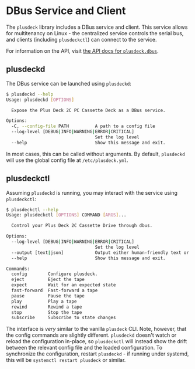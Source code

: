 # DBus Service and Client

The `plusdeck` library includes a DBus service and client. This service allows for multitenancy on Linux - the centralized service controls the serial bus, and clients (including `plusdeckctl`) can connect to the service.

For information on the API, visit [the API docs for `plusdeck.dbus`](./api/plusdeck.dbus.md).

## plusdeckd

The DBus service can be launched using `plusdeckd`:

```sh
$ plusdeckd --help
Usage: plusdeckd [OPTIONS]

  Expose the Plus Deck 2C PC Cassette Deck as a DBus service.

Options:
  -C, --config-file PATH          A path to a config file
  --log-level [DEBUG|INFO|WARNING|ERROR|CRITICAL]
                                  Set the log level
  --help                          Show this message and exit.
```

In most cases, this can be called without arguments. By default, `plusdeckd` will use the global config file at `/etc/plusdeck.yml`.

## plusdeckctl

Assuming `plusdeckd` is running, you may interact with the service using `plusdeckctl`:

```sh
$ plusdeckctl --help
Usage: plusdeckctl [OPTIONS] COMMAND [ARGS]...

  Control your Plus Deck 2C Cassette Drive through dbus.

Options:
  --log-level [DEBUG|INFO|WARNING|ERROR|CRITICAL]
                                  Set the log level
  --output [text|json]            Output either human-friendly text or JSON
  --help                          Show this message and exit.

Commands:
  config        Configure plusdeck.
  eject         Eject the tape
  expect        Wait for an expected state
  fast-forward  Fast-forward a tape
  pause         Pause the tape
  play          Play a tape
  rewind        Rewind a tape
  stop          Stop the tape
  subscribe     Subscribe to state changes
```

The interface is *very* similar to the vanilla `plusdeck` CLI. Note, however, that the config commands are slightly different. `plusdeckd` doesn't watch or reload the configuration in-place, so `plusdeckctl` will instead show the drift between the relevant config file and the loaded configuration. To synchronize the configuration, restart `plusdeckd` - if running under systemd, this will be `systemctl restart plusdeck` or similar.
